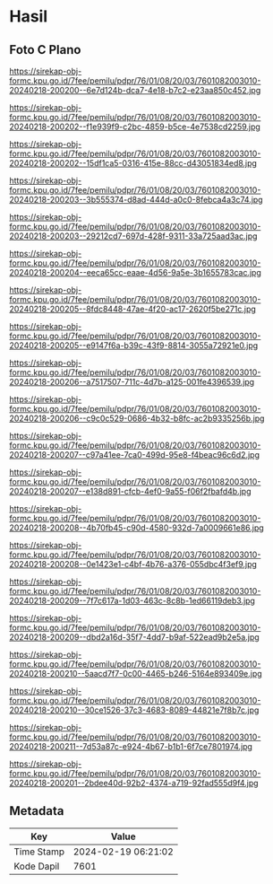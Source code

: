 # Hasil

## Foto C Plano

https://sirekap-obj-formc.kpu.go.id/7fee/pemilu/pdpr/76/01/08/20/03/7601082003010-20240218-200200--6e7d124b-dca7-4e18-b7c2-e23aa850c452.jpg

https://sirekap-obj-formc.kpu.go.id/7fee/pemilu/pdpr/76/01/08/20/03/7601082003010-20240218-200202--f1e939f9-c2bc-4859-b5ce-4e7538cd2259.jpg

https://sirekap-obj-formc.kpu.go.id/7fee/pemilu/pdpr/76/01/08/20/03/7601082003010-20240218-200202--15df1ca5-0316-415e-88cc-d43051834ed8.jpg

https://sirekap-obj-formc.kpu.go.id/7fee/pemilu/pdpr/76/01/08/20/03/7601082003010-20240218-200203--3b555374-d8ad-444d-a0c0-8febca4a3c74.jpg

https://sirekap-obj-formc.kpu.go.id/7fee/pemilu/pdpr/76/01/08/20/03/7601082003010-20240218-200203--29212cd7-697d-428f-9311-33a725aad3ac.jpg

https://sirekap-obj-formc.kpu.go.id/7fee/pemilu/pdpr/76/01/08/20/03/7601082003010-20240218-200204--eeca65cc-eaae-4d56-9a5e-3b1655783cac.jpg

https://sirekap-obj-formc.kpu.go.id/7fee/pemilu/pdpr/76/01/08/20/03/7601082003010-20240218-200205--8fdc8448-47ae-4f20-ac17-2620f5be271c.jpg

https://sirekap-obj-formc.kpu.go.id/7fee/pemilu/pdpr/76/01/08/20/03/7601082003010-20240218-200205--e9147f6a-b39c-43f9-8814-3055a72921e0.jpg

https://sirekap-obj-formc.kpu.go.id/7fee/pemilu/pdpr/76/01/08/20/03/7601082003010-20240218-200206--a7517507-711c-4d7b-a125-001fe4396539.jpg

https://sirekap-obj-formc.kpu.go.id/7fee/pemilu/pdpr/76/01/08/20/03/7601082003010-20240218-200206--c9c0c529-0686-4b32-b8fc-ac2b9335256b.jpg

https://sirekap-obj-formc.kpu.go.id/7fee/pemilu/pdpr/76/01/08/20/03/7601082003010-20240218-200207--c97a41ee-7ca0-499d-95e8-f4beac96c6d2.jpg

https://sirekap-obj-formc.kpu.go.id/7fee/pemilu/pdpr/76/01/08/20/03/7601082003010-20240218-200207--e138d891-cfcb-4ef0-9a55-f06f2fbafd4b.jpg

https://sirekap-obj-formc.kpu.go.id/7fee/pemilu/pdpr/76/01/08/20/03/7601082003010-20240218-200208--4b70fb45-c90d-4580-932d-7a0009661e86.jpg

https://sirekap-obj-formc.kpu.go.id/7fee/pemilu/pdpr/76/01/08/20/03/7601082003010-20240218-200208--0e1423e1-c4bf-4b76-a376-055dbc4f3ef9.jpg

https://sirekap-obj-formc.kpu.go.id/7fee/pemilu/pdpr/76/01/08/20/03/7601082003010-20240218-200209--7f7c617a-1d03-463c-8c8b-1ed66119deb3.jpg

https://sirekap-obj-formc.kpu.go.id/7fee/pemilu/pdpr/76/01/08/20/03/7601082003010-20240218-200209--dbd2a16d-35f7-4dd7-b9af-522ead9b2e5a.jpg

https://sirekap-obj-formc.kpu.go.id/7fee/pemilu/pdpr/76/01/08/20/03/7601082003010-20240218-200210--5aacd7f7-0c00-4465-b246-5164e893409e.jpg

https://sirekap-obj-formc.kpu.go.id/7fee/pemilu/pdpr/76/01/08/20/03/7601082003010-20240218-200210--30ce1526-37c3-4683-8089-44821e7f8b7c.jpg

https://sirekap-obj-formc.kpu.go.id/7fee/pemilu/pdpr/76/01/08/20/03/7601082003010-20240218-200211--7d53a87c-e924-4b67-b1b1-6f7ce7801974.jpg

https://sirekap-obj-formc.kpu.go.id/7fee/pemilu/pdpr/76/01/08/20/03/7601082003010-20240218-200201--2bdee40d-92b2-4374-a719-92fad555d9f4.jpg


## Metadata

| Key        | Value               |
| ---------- | ------------------- |
| Time Stamp | 2024-02-19 06:21:02 |
| Kode Dapil | 7601                |



